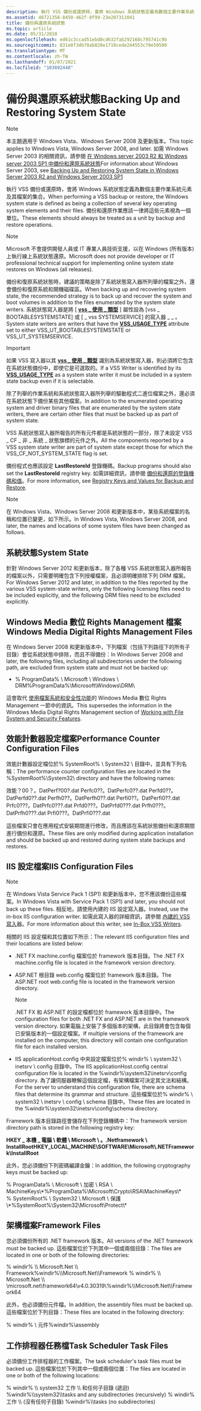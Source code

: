 ```yaml
---
description: 執行 VSS 備份或還原時，會將 Windows 系統狀態定義為數個主要作業系統元素及其檔案的集合。 備份和還原作業應該一律將這些元素視為一個單位。
ms.assetid: 48721358-8450-462f-8f99-23e207311041
title: 備份與還原系統狀態
ms.topic: article
ms.date: 05/31/2018
ms.openlocfilehash: ed61c3ccad51ebd8cd632fab292160c795741c9b
ms.sourcegitcommit: 831e8f3db78ab820e1710cede244553c70e50500
ms.translationtype: MT
ms.contentlocale: zh-TW
ms.lasthandoff: 01/07/2021
ms.locfileid: "103692448"
---
```

# <a name="backing-up-and-restoring-system-state"></a><span data-ttu-id="b35f2-104">備份與還原系統狀態</span><span class="sxs-lookup"><span data-stu-id="b35f2-104">Backing Up and Restoring System State</span></span>

> [!Note]  
> <span data-ttu-id="b35f2-105">本主題適用于 Windows Vista、Windows Server 2008 及更新版本。</span><span class="sxs-lookup"><span data-stu-id="b35f2-105">This topic applies to Windows Vista, Windows Server 2008, and later.</span></span> <span data-ttu-id="b35f2-106">如需 Windows Server 2003 的相關資訊，請參閱 [在 Windows server 2003 R2 和 Windows server 2003 SP1 中備份和還原系統狀態](backing-up-and-restoring-system-state-under-vss.md)</span><span class="sxs-lookup"><span data-stu-id="b35f2-106">For information about Windows Server 2003, see [Backing Up and Restoring System State in Windows Server 2003 R2 and Windows Server 2003 SP1](backing-up-and-restoring-system-state-under-vss.md)</span></span>

 

<span data-ttu-id="b35f2-107">執行 VSS 備份或還原時，會將 Windows 系統狀態定義為數個主要作業系統元素及其檔案的集合。</span><span class="sxs-lookup"><span data-stu-id="b35f2-107">When performing a VSS backup or restore, the Windows system state is defined as being a collection of several key operating system elements and their files.</span></span> <span data-ttu-id="b35f2-108">備份和還原作業應該一律將這些元素視為一個單位。</span><span class="sxs-lookup"><span data-stu-id="b35f2-108">These elements should always be treated as a unit by backup and restore operations.</span></span>

> [!Note]  
> <span data-ttu-id="b35f2-109">Microsoft 不會提供開發人員或 IT 專業人員技術支援，以在 Windows (所有版本) 上執行線上系統狀態還原。</span><span class="sxs-lookup"><span data-stu-id="b35f2-109">Microsoft does not provide developer or IT professional technical support for implementing online system state restores on Windows (all releases).</span></span>

 

<span data-ttu-id="b35f2-110">備份和復原系統狀態時，建議的策略是除了系統狀態寫入器所列舉的檔案之外，還會備份和復原系統和開機磁碟區。</span><span class="sxs-lookup"><span data-stu-id="b35f2-110">When backing up and recovering system state, the recommended strategy is to back up and recover the system and boot volumes in addition to the files enumerated by the system state writers.</span></span> <span data-ttu-id="b35f2-111">系統狀態寫入器是將 [ [**vss \_ 使用 \_ 類型**](/windows/desktop/api/VsWriter/ne-vswriter-vss_usage_type) ] 屬性設為 [vss \_ BOOTABLESYSTEMSTATE] 或 [ \_ vss SYSTEMSERVICE] 的寫入器 \_ \_ 。</span><span class="sxs-lookup"><span data-stu-id="b35f2-111">System state writers are writers that have the [**VSS\_USAGE\_TYPE**](/windows/desktop/api/VsWriter/ne-vswriter-vss_usage_type) attribute set to either VSS\_UT\_BOOTABLESYSTEMSTATE or VSS\_UT\_SYSTEMSERVICE.</span></span>

> [!IMPORTANT]
> <span data-ttu-id="b35f2-112">如果 VSS 寫入器以其 [**vss \_ 使用 \_ 類型**](/windows/desktop/api/VsWriter/ne-vswriter-vss_usage_type) 識別為系統狀態寫入器，則必須將它包含在系統狀態備份中，即使它是可選取的。</span><span class="sxs-lookup"><span data-stu-id="b35f2-112">If a VSS Writer is identified by its [**VSS\_USAGE\_TYPE**](/windows/desktop/api/VsWriter/ne-vswriter-vss_usage_type) as a system state writer it must be included in a system state backup even if it is selectable.</span></span>

 

<span data-ttu-id="b35f2-113">除了列舉的作業系統和系統狀態寫入器所列舉的驅動程式二進位檔案之外，還必須在系統狀態下備份某些其他檔案。</span><span class="sxs-lookup"><span data-stu-id="b35f2-113">In addition to the enumerated operating system and driver binary files that are enumerated by the system state writers, there are certain other files that must be backed up as part of system state.</span></span>

<span data-ttu-id="b35f2-114">VSS 系統狀態寫入器所報告的所有元件都是系統狀態的一部分，除了未設定 VSS \_ CF \_ 非 \_ 系統 \_ 狀態旗標的元件之外。</span><span class="sxs-lookup"><span data-stu-id="b35f2-114">All the components reported by a VSS system state writer are part of system state except those for which the VSS\_CF\_NOT\_SYSTEM\_STATE flag is set.</span></span>

<span data-ttu-id="b35f2-115">備份程式也應該設定 **LastRestoreId** 登錄機碼。</span><span class="sxs-lookup"><span data-stu-id="b35f2-115">Backup programs should also set the **LastRestoreId** registry key.</span></span> <span data-ttu-id="b35f2-116">如需詳細資訊，請參閱 [備份和還原的登錄機碼和值](../backup/registry-keys-for-backup-and-restore.md)。</span><span class="sxs-lookup"><span data-stu-id="b35f2-116">For more information, see [Registry Keys and Values for Backup and Restore](../backup/registry-keys-for-backup-and-restore.md).</span></span>

> [!Note]  
> <span data-ttu-id="b35f2-117">在 Windows Vista、Windows Server 2008 和更新版本中，某些系統檔案的名稱和位置已變更，如下所示。</span><span class="sxs-lookup"><span data-stu-id="b35f2-117">In Windows Vista, Windows Server 2008, and later, the names and locations of some system files have been changed as follows.</span></span>

 

## <a name="system-state"></a><span data-ttu-id="b35f2-118">系統狀態</span><span class="sxs-lookup"><span data-stu-id="b35f2-118">System State</span></span>

<span data-ttu-id="b35f2-119">針對 Windows Server 2012 和更新版本，除了各種 VSS 系統狀態寫入器所報告的檔案以外，只需要明確包含下列授權檔案，且必須明確排除下列 DRM 檔案。</span><span class="sxs-lookup"><span data-stu-id="b35f2-119">For Windows Server 2012 and later, in addition to the files reported by the various VSS system-state writers, only the following licensing files need to be included explicitly, and the following DRM files need to be excluded explicitly.</span></span>

## <a name="windows-media-digital-rights-management-files"></a><span data-ttu-id="b35f2-120">Windows Media 數位 Rights Management 檔案</span><span class="sxs-lookup"><span data-stu-id="b35f2-120">Windows Media Digital Rights Management Files</span></span>

<span data-ttu-id="b35f2-121">在 Windows Server 2008 和更新版本中，下列檔案（包括下列路徑下的所有子目錄）會從系統狀態中排除，而且不得備份：</span><span class="sxs-lookup"><span data-stu-id="b35f2-121">In Windows Server 2008 and later, the following files, including all subdirectories under the following path, are excluded from system state and must not be backed up:</span></span>

-   <span data-ttu-id="b35f2-122">% ProgramData% \\ Microsoft \\ Windows \\ DRM</span><span class="sxs-lookup"><span data-stu-id="b35f2-122">%ProgramData%\\Microsoft\\Windows\\DRM</span></span>\\

<span data-ttu-id="b35f2-123">這會取代 [使用檔案系統和安全性功能](working-with-file-system-and-security-features.md)的 Windows Media 數位 Rights Management 一節中的資訊。</span><span class="sxs-lookup"><span data-stu-id="b35f2-123">This supersedes the information in the Windows Media Digital Rights Management section of [Working with File System and Security Features](working-with-file-system-and-security-features.md).</span></span>

## <a name="performance-counter-configuration-files"></a><span data-ttu-id="b35f2-124">效能計數器設定檔案</span><span class="sxs-lookup"><span data-stu-id="b35f2-124">Performance Counter Configuration Files</span></span>

<span data-ttu-id="b35f2-125">效能計數器設定檔位於% SystemRoot% \\ System32 \\ 目錄中，並具有下列名稱：</span><span class="sxs-lookup"><span data-stu-id="b35f2-125">The performance counter configuration files are located in the %SystemRoot%\\System32\\ directory and have the following names:</span></span>

<dl> <span data-ttu-id="b35f2-126">效能？00？。Dat</span><span class="sxs-lookup"><span data-stu-id="b35f2-126">Perf?00?.dat</span></span>  
<span data-ttu-id="b35f2-127">Perfc0??。Dat</span><span class="sxs-lookup"><span data-stu-id="b35f2-127">Perfc0??.dat</span></span>  
<span data-ttu-id="b35f2-128">Perfd0??。Dat</span><span class="sxs-lookup"><span data-stu-id="b35f2-128">Perfd0??.dat</span></span>  
<span data-ttu-id="b35f2-129">Perfh0??。Dat</span><span class="sxs-lookup"><span data-stu-id="b35f2-129">Perfh0??.dat</span></span>  
<span data-ttu-id="b35f2-130">Perfi0??。Dat</span><span class="sxs-lookup"><span data-stu-id="b35f2-130">Perfi0??.dat</span></span>  
<span data-ttu-id="b35f2-131">Prfc0???。Dat</span><span class="sxs-lookup"><span data-stu-id="b35f2-131">Prfc0???.dat</span></span>  
<span data-ttu-id="b35f2-132">Prfd0???。Dat</span><span class="sxs-lookup"><span data-stu-id="b35f2-132">Prfd0???.dat</span></span>  
<span data-ttu-id="b35f2-133">Prfh0???。Dat</span><span class="sxs-lookup"><span data-stu-id="b35f2-133">Prfh0???.dat</span></span>  
<span data-ttu-id="b35f2-134">Prfi0???。Dat</span><span class="sxs-lookup"><span data-stu-id="b35f2-134">Prfi0???.dat</span></span>  
</dl>

<span data-ttu-id="b35f2-135">這些檔案只會在應用程式安裝期間進行修改，而且應該在系統狀態備份和還原期間進行備份和還原。</span><span class="sxs-lookup"><span data-stu-id="b35f2-135">These files are only modified during application installation and should be backed up and restored during system state backups and restores.</span></span>

## <a name="iis-configuration-files"></a><span data-ttu-id="b35f2-136">IIS 設定檔案</span><span class="sxs-lookup"><span data-stu-id="b35f2-136">IIS Configuration Files</span></span>

> [!Note]  
> <span data-ttu-id="b35f2-137">在 Windows Vista Service Pack 1 (SP1) 和更新版本中，您不應該備份這些檔案。</span><span class="sxs-lookup"><span data-stu-id="b35f2-137">In Windows Vista with Service Pack 1 (SP1) and later, you should not back up these files.</span></span> <span data-ttu-id="b35f2-138">相反地，請使用內建的 IIS 設定寫入器。</span><span class="sxs-lookup"><span data-stu-id="b35f2-138">Instead, use the in-box IIS configuration writer.</span></span> <span data-ttu-id="b35f2-139">如需此寫入器的詳細資訊，請參閱 [內建的 VSS 寫入](in-box-vss-writers.md)器。</span><span class="sxs-lookup"><span data-stu-id="b35f2-139">For more information about this writer, see [In-Box VSS Writers](in-box-vss-writers.md).</span></span>

 

<span data-ttu-id="b35f2-140">相關的 IIS 設定檔和其位置如下所示：</span><span class="sxs-lookup"><span data-stu-id="b35f2-140">The relevant IIS configuration files and their locations are listed below:</span></span>

-   <span data-ttu-id="b35f2-141">.NET FX machine.config 檔案位於 framework 版本目錄。</span><span class="sxs-lookup"><span data-stu-id="b35f2-141">The .NET FX machine.config file is located in the framework version directory.</span></span>
-   <span data-ttu-id="b35f2-142">ASP.NET 根目錄 web.config 檔案位於 framework 版本目錄。</span><span class="sxs-lookup"><span data-stu-id="b35f2-142">The ASP.NET root web.config file is located in the framework version directory.</span></span>
    > [!Note]  
    > <span data-ttu-id="b35f2-143">.NET FX 和 ASP.NET 的設定檔都位於 framework 版本目錄中。</span><span class="sxs-lookup"><span data-stu-id="b35f2-143">The configuration files for both .NET FX and ASP.NET are in the framework version directory.</span></span> <span data-ttu-id="b35f2-144">如果電腦上安裝了多個版本的架構，此目錄將會包含每個已安裝版本的一個設定檔案。</span><span class="sxs-lookup"><span data-stu-id="b35f2-144">If multiple versions of the framework are installed on the computer, this directory will contain one configuration file for each installed version.</span></span>

     

-   <span data-ttu-id="b35f2-145">IIS applicationHost.config 中央設定檔案位於% windir% \\ system32 \\ inetsrv \\ config 目錄中。</span><span class="sxs-lookup"><span data-stu-id="b35f2-145">The IIS applicationHost.config central configuration file is located in the %windir%\\system32\\inetsrv\\config directory.</span></span> <span data-ttu-id="b35f2-146">為了讓伺服器瞭解這個設定檔，有架構檔案可決定其文法和結構。</span><span class="sxs-lookup"><span data-stu-id="b35f2-146">For the server to understand this configuration file, there are schema files that determine its grammar and structure.</span></span> <span data-ttu-id="b35f2-147">這些檔案位於% windir% \\ system32 \\ inetsrv \\ config \\ schema 目錄中。</span><span class="sxs-lookup"><span data-stu-id="b35f2-147">These files are located in the %windir%\\system32\\inetsrv\\config\\schema directory.</span></span>

<span data-ttu-id="b35f2-148">Framework 版本目錄路徑會儲存在下列登錄機碼中：</span><span class="sxs-lookup"><span data-stu-id="b35f2-148">The framework version directory path is stored in the following registry key:</span></span>

<span data-ttu-id="b35f2-149">**HKEY \_ 本機 \_ 電腦 \\ 軟體 \\ Microsoft \\ 。.Netframework \\ InstallRoot**</span><span class="sxs-lookup"><span data-stu-id="b35f2-149">**HKEY\_LOCAL\_MACHINE\\SOFTWARE\\Microsoft\\.NETFramework\\InstallRoot**</span></span>

<span data-ttu-id="b35f2-150">此外，您必須備份下列密碼編譯金鑰：</span><span class="sxs-lookup"><span data-stu-id="b35f2-150">In addition, the following cryptography keys must be backed up:</span></span><dl> <span data-ttu-id="b35f2-151">% ProgramData% \\ Microsoft \\ 加密 \\ RSA \\ MachineKeys\\\*</span><span class="sxs-lookup"><span data-stu-id="b35f2-151">%ProgramData%\\Microsoft\\Crypto\\RSA\\MachineKeys\\\*</span></span>  
<span data-ttu-id="b35f2-152">% SystemRoot% \\ System32 \\ Microsoft \\ 保護\\\*</span><span class="sxs-lookup"><span data-stu-id="b35f2-152">%SystemRoot%\\System32\\Microsoft\\Protect\\\*</span></span>  
</dl>

## <a name="framework-files"></a><span data-ttu-id="b35f2-153">架構檔案</span><span class="sxs-lookup"><span data-stu-id="b35f2-153">Framework Files</span></span>

<span data-ttu-id="b35f2-154">您必須備份所有的 .NET framework 版本。</span><span class="sxs-lookup"><span data-stu-id="b35f2-154">All versions of the .NET framework must be backed up.</span></span> <span data-ttu-id="b35f2-155">這些檔案位於下列其中一個或兩個目錄：</span><span class="sxs-lookup"><span data-stu-id="b35f2-155">The files are located in one or both of the following directories:</span></span>

<dl> <span data-ttu-id="b35f2-156">% windir% \\ Microsoft.Net \\ Framework</span><span class="sxs-lookup"><span data-stu-id="b35f2-156">%windir%\\Microsoft.Net\\Framework</span></span>  
<span data-ttu-id="b35f2-157">% windir% \\ Microsoft.Net \\ \microsoft.net\framework64\v4.0.30319\</span><span class="sxs-lookup"><span data-stu-id="b35f2-157">%windir%\\Microsoft.Net\\Framework64</span></span>  
</dl>

<span data-ttu-id="b35f2-158">此外，也必須備份元件檔。</span><span class="sxs-lookup"><span data-stu-id="b35f2-158">In addition, the assembly files must be backed up.</span></span> <span data-ttu-id="b35f2-159">這些檔案位於下列目錄：</span><span class="sxs-lookup"><span data-stu-id="b35f2-159">These files are located in the following directory:</span></span><dl> <span data-ttu-id="b35f2-160">% windir% \\ 元件</span><span class="sxs-lookup"><span data-stu-id="b35f2-160">%windir%\\assembly</span></span>  
</dl>

## <a name="task-scheduler-task-files"></a><span data-ttu-id="b35f2-161">工作排程器任務檔</span><span class="sxs-lookup"><span data-stu-id="b35f2-161">Task Scheduler Task Files</span></span>

<span data-ttu-id="b35f2-162">必須備份工作排程器的工作檔案。</span><span class="sxs-lookup"><span data-stu-id="b35f2-162">The task scheduler's task files must be backed up.</span></span> <span data-ttu-id="b35f2-163">這些檔案位於下列其中一個或兩個位置：</span><span class="sxs-lookup"><span data-stu-id="b35f2-163">The files are located in one or both of the following locations:</span></span>

<dl> <span data-ttu-id="b35f2-164">% windir% \\ system32 工作 \\ 和任何子目錄 (遞迴) </span><span class="sxs-lookup"><span data-stu-id="b35f2-164">%windir%\\system32\\tasks and any subdirectories (recursively)</span></span>  
<span data-ttu-id="b35f2-165">% windir% 工作 \\ (沒有任何子目錄) </span><span class="sxs-lookup"><span data-stu-id="b35f2-165">%windir%\\tasks (no subdirectories)</span></span>  
</dl>

 

 
